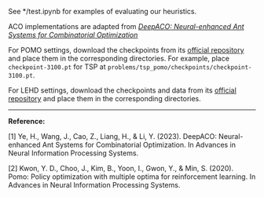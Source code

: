 See */test.ipynb for examples of evaluating our heuristics.

ACO implementations are adapted from [*DeepACO: Neural-enhanced Ant Systems for Combinatorial Optimization*](https://github.com/henry-yeh/DeepACO)

For POMO settings, download the checkpoints from its [official repository](https://github.com/yd-kwon/POMO) and place them in the corresponding directories. For example, place `checkpoint-3100.pt` for TSP at `problems/tsp_pomo/checkpoints/checkpoint-3100.pt`.

For LEHD settings, download the checkpoints and data from its [official repository](https://github.com/CIAM-Group/NCO_code/tree/main/single_objective/LEHD) and place them in the corresponding directories.

---

**Reference:**

[1] Ye, H., Wang, J., Cao, Z., Liang, H., & Li, Y. (2023). DeepACO: Neural-enhanced Ant Systems for Combinatorial Optimization. In Advances in Neural Information Processing Systems.

[2] Kwon, Y. D., Choo, J., Kim, B., Yoon, I., Gwon, Y., & Min, S. (2020). Pomo: Policy optimization with multiple optima for reinforcement learning. In Advances in Neural Information Processing Systems.